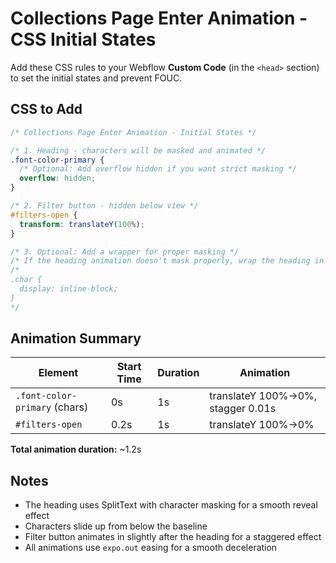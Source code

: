# Collections Page Enter Animation - CSS Initial States

Add these CSS rules to your Webflow **Custom Code** (in the `<head>` section) to set the initial states and prevent FOUC.

## CSS to Add

```css
/* Collections Page Enter Animation - Initial States */

/* 1. Heading - characters will be masked and animated */
.font-color-primary {
  /* Optional: Add overflow hidden if you want strict masking */
  overflow: hidden;
}

/* 2. Filter button - hidden below view */
#filters-open {
  transform: translateY(100%);
}

/* 3. Optional: Add a wrapper for proper masking */
/* If the heading animation doesn't mask properly, wrap the heading in a div with: */
/* 
.char {
  display: inline-block;
}
*/
```

## Animation Summary

| Element | Start Time | Duration | Animation |
|---------|------------|----------|-----------|
| `.font-color-primary` (chars) | 0s | 1s | translateY 100%→0%, stagger 0.01s |
| `#filters-open` | 0.2s | 1s | translateY 100%→0% |

**Total animation duration:** ~1.2s

## Notes

- The heading uses SplitText with character masking for a smooth reveal effect
- Characters slide up from below the baseline
- Filter button animates in slightly after the heading for a staggered effect
- All animations use `expo.out` easing for a smooth deceleration

